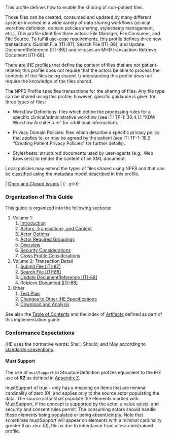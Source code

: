 This profile defines how to enable the sharing of non-patient files.

Those files can be created, consumed and updated by many different
systems involved in a wide variety of data sharing workflows (clinical
workflow definition, domain policies sharing, stylesheets management,
etc.). This profile identifies three actors: File Manager, File
Consumer, and File Source. To fulfill use-case requirements, this
profile defines three new transactions (Submit File \[ITI-87\], Search
File \[ITI-88\], and Update DocumentReference \[ITI-89\]) and re-uses an
MHD transaction: Retrieve Document \[ITI-68\].

There are IHE profiles that define the content of files that are not
patient-related; this profile does not require that the actors be able
to process the contents of the files being shared. Understanding this
profile does not require the knowledge of the files shared.

The NPFS Profile specifies transactions for the sharing of files. Any
file type can be shared using this profile; however, specific guidance
is given for three types of files:

- Workflow Definitions: files which define the processing rules for a
  specific clinical/administrative workflow (see ITI TF-1: 30.4.1.1 “XDW
  Workflow Architecture” for additional information).

- Privacy Domain Policies: files which describe a specific privacy
  policy that applies to, or may be agreed by the patient (see ITI TF-1:
  19.2 “Creating Patient Privacy Policies” for further details).

- Stylesheets: structured documents used by user-agents (e.g., Web
  Browsers) to render the content of an XML document.

Local policies may extend the types of files shared using NPFS and that
can be classified using the metadata model described in this profile.

<div markdown="1" class="stu-note">

| [Open and Closed Issues](issues.html) |
{: .grid}

</div>

### Organization of This Guide
This guide is organized into the following sections:

1. Volume 1:
   1. [Introduction](volume-1.html)
   1. [Actors, Transactions, and Content](volume-1.html#471-npfs-actors-transactions-and-content-modules)
   1. [Actor Options](volume-1.html#472-npfs-actor-options)
   1. [Actor Required Groupings](volume-1.html#473-npfs-required-actor-groupings)
   1. [Overview](volume-1.html#474-npfs-overview)
   1. [Security Considerations](volume-1.html#475-npfs-security-considerations)
   1. [Cross Profile Considerations](volume-1.html#476-npfs-cross-profile-considerations)
2. Volume 2: Transaction Detail
   1. [Submit File \[ITI-87\]](ITI-87.html)
   1. [Search File \[ITI-88\]](ITI-88.html)
   1. [Update DocumentReference \[ITI-89\]](ITI-89.html)
   1. [Retrieve Document [ITI-68]](ITI-68.html)
6. Other
   1. [Test Plan](testplan.html)
   1. [Changes to Other IHE Specifications](other.html)
   1. [Download and Analysis](download.html) 

See also the [Table of Contents](toc.html) and the index of [Artifacts](artifacts.html) defined as part of this implementation guide.

### Conformance Expectations

IHE uses the normative words: Shall, Should, and May according to [standards conventions](https://profiles.ihe.net/GeneralIntro/ch-E.html).

#### Must Support

The use of ```mustSupport``` in StructureDefinition profiles equivalent to the IHE use of **R2** as defined in [Appendix Z](https://profiles.ihe.net/ITI/TF/Volume2/ch-Z.html#z.10-profiling-conventions-for-constraints-on-fhir).

mustSupport of true - only has a meaning on items that are minimal cardinality of zero (0), and applies only to the source actor populating the data. The source actor shall populate the elements marked with MustSupport, if the concept is supported by the actor, a value exists, and security and consent rules permit. 
The consuming actors should handle these elements being populated or being absent/empty. 
Note that sometimes mustSupport will appear on elements with a minimal cardinality greater than zero (0), this is due to inheritance from a less constrained profile.
